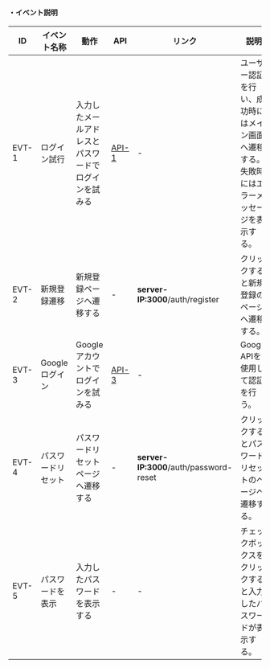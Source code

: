 #### ・イベント説明

| ID    | イベント名称     | 動作                         | API              | リンク                                    | 説明                                            | 参考 |
|-------|------------|----------------------------|------------------|----------------------------------------|-----------------------------------------------|----|
| EVT-1 | ログイン試行     | 入力したメールアドレスとパスワードでログインを試みる | [API-1](APIs.md) | -                                      | ユーザー認証を行い、成功時にはメイン画面へ遷移する。失敗時にはエラーメッセージを表示する。 | -  |
| EVT-2 | 新規登録遷移     | 新規登録ページへ遷移する               | -                | **server-IP:3000**/auth/register       | クリックすると新規登録のページへ遷移する。                         | -  |
| EVT-3 | Googleログイン | Googleアカウントでログインを試みる       | [API-3](APIs.md) | -                                      | Google APIを使用して認証を行う。                         | -  |
| EVT-4 | パスワードリセット  | パスワードリセットページへ遷移する          | -                | **server-IP:3000**/auth/password-reset | クリックするとパスワードリセットのページへ遷移する。                    | -  |
| EVT-5 | パスワードを表示   | 入力したパスワードを表示する             | -                | -                                      | チェックボックスをクリックすると入力したパスワードが表示する。               | -  |